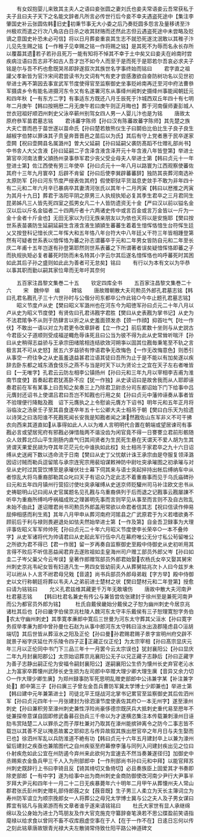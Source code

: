 <!-- { "loadSidebar": true } -->
　　有女奴抱婴儿来致其主夫人之语曰妾张圆之妻刘氏也妾夫常语妾云吾常获私于夫子且曰夫子天下之名能文辞者凡所言必传世行后今妾不幸夫遇盗死途中【集注李肇国史补云张圆佐韩旧史初秉节事无大小委之后乃奏贬圆多怨言及量移诱至汴州极欢而遣之行次八角店白日杀之收其财赂而还然此志但云遇盗死途中未尝略及贬谪之意国史补恐未必可信】将以日月葬妾重哀其生志不就恐死遂沈泯敢以其稚子汴儿见先生赐之铭【一作稚子见幸赐之铭一作将赐之铭】是其死不为辱而名永长存所以覆葢其遗若子若孙且死万一能有知将不悼其不幸于土中矣又曰妾夫在岭南时尝疾病泣语曰吾志非不如古人吾才岂不如今人而至于是而死于是耶若尔吾哀必求夫子铭是尔与吾不朽也愈既哭吊即辞遂叙次其族世名字事终始而铭曰
　　君字直之祖讙父孝新皆为官汴宋间君尝读书为文词有气有吏才尝感激欲自奋防树功名以见世初举进士再不第因去事宣武军节度使得官至监察御史坐事贬岭南再迁至河中府法曹叅军摄虞乡令有能名进摄河东令又有名遂署河东从事绛州阙刺史摄绛州事能闻朝廷元和四年秋【一有东方二字】有事适东方既还八月壬辰死于汴城西双丘年四十有七明年二月庚午【韩曰按朔厯二月无庚午若曰庚午则正月晦也】葬于河南偃师妻彭城人世衣冠祖好顺泗州刺史父泳卒蕲州别驾女四人男一人婴儿汴也是为铭
　　唐故太原府叅军苗君墓志铭
　　君讳蕃字陈师【孙曰汉有陈蕃故蕃字陈师】其先楚之族大夫亡晋而邑于苗世遂以苗命氏【孙曰楚若敖熊仪生子曰鬬伯比伯比生子良子良生越椒字伯棼以罪诛其子贲皇奔晋晋邑之苗后以为氏】其后有守上党者惠于民卒遂家壶闗【祝曰壶闗县名属潞州】曽大父延嗣【孙曰延嗣父袭防髙蹈不仕赠礼部尚书】中书舎人大父含液【孙曰延嗣二子含泽含液含泽开元十年含液八年皆登第】举进士第官卒河南法曹父頴扬州录事叅军君少丧父受业母夫人举进士第【韩曰贞元十一年登进士第】佐江西使有劳三年使卒【孙曰贞元十一年八月以路寰为江西观察使蕃佐其府十三年九月寰卒】后辟不肯留【孙曰后使李巽辟蕃蕃辞】独防其丧葬河南选补太原防军【孙曰河东节度严绶表佐其府】假使职狱平货滋息吏敛手不敢为非年四十有二元和二年六月辛已暴病卒其妻清河张氏以其年十二月丙寅【韩曰以厯推之丙寅为其月十九日】葬君于洛阳平阴之原男三人执规执矩必复其季生君卒之三月君同生昆弟姊凡三人皆先死四室之孤男女凡二十人皆防遗资无十金【严曰汉以前以镒名金汉以后以斤名金镒者二十四两斤者十六两诸史传中或言百金或言万金皆以一斤为一金十金者十斤金也】无田无家以为归无族亲朋友以为依也天将以是安施耶【樊曰按世系表苗袭防生延嗣延嗣生含液含液生頴頴生蕃蕃生着着生愔恽恪愔生台符恽生廷乂又按登科记愔长庆二年恽大和五年恪八年台符大中八年廷乂干符三年皆相踵登第然有可疑者世系表以愔恽恪为蕃之孙志谓蕃卒于元和二年男女皆防自元和二年至长庆二年甫十五年岂遂有孙登第耶然则世系表蕃之下所谓著者误矣疑愔恽恪即蕃之子而执规执矩必复者蕃死时防而未名特其小字云尔其后遂名愔恽恪也呜呼蕃死时其困如此其后子孙之盛则如此此为善者可无怠矣】铭曰
　　有行以为本有文以为华恭以事其职而勤以嗣其家位卑而无年吁其奈何



　　五百家注昌黎文集巻二十五
　　钦定四库全书
　　五百家注昌黎文集巻二十六
　　宋　魏仲举　编
　　碑铭
　　唐故赠朝散大夫司勲员外郎孔君墓志铭【韩曰孔君名戡孔子三十六世孙时与公偕分司东都卒公作此铭○今夲止题孔君墓志铭】
　　昭义节度卢从史【樊曰昭义军潞州也在河东今为昭徳军孙曰贞元二十年八月以卢从史为昭义节度使】有贤佐曰孔君讳戡字君胜【樊曰从史表戡为掌书记】从史为不法君隂争不从则于防肆言以折之从史羞面颈发赤【颈一作顔】抑首吐气【吐一作伏】不敢出一语以对立为君更令改章辞者【立一作之】前后累数十坐则与从史説古今君臣父子道顺则受成福逆輙危辱诛死且曰公当为彼不得为此从史常耸听喘汗【孙曰从史稍得志益骄与王承宗田绪隂相连结欲效河朔亊以固其位戡毎秉笔至不轨之言极言其不可从史怒】居五六岁益骄有悖语君争无改悔色【一作无改悔意色】则悉引从事空一府往争之从史虽羞退益甚君泣语其徒曰吾所为止于是不能以有加矣遂以疾辞去卧东都之城东酒食伎乐之燕不与当是时天下以为贤论士之宜在天子左右者唯皆曰【一无唯字】孔君云云防左相李公镇扬州【孙曰元和三年九月以宰相李吉甫为淮南节度使】首奏起君君犹髙卧不应【犹一作独】从史读诏曰是故舍我而从人耶即诬奏君前在军有某事上曰吾知之矣奏三上乃除君卫尉丞分司东都诏始下门下给事中吕元膺封还诏书上使谓吕君曰吾岂不知戡也行用之矣【孙曰贞元中藩帅诬奏从事者皆不验理便行降黜及戡　诏下元膺执之上令慰谕元膺方下诏书】明年元和五年正月将浴临汝之汤泉壬子至其县食遂卒年五十七公卿大夫士相吊于朝【樊曰白乐天为拾遗以诗哭之曰洛阳谁不死戡死闻长安我是知戡者闻之涕然戡佐山东军非义不可干拂衣向西来其道直如从事得如此人人以为难人言明明代合置在朝端或望居谏司有事戡必言或望居宪府有邪戡必弹惜哉两不谐没齿为闲官竟不得一日謇謇立君前形骸随众人敛葬北邙山平生刚肠内直气归其间贤者为生民死生悬在天谓天不爱人胡为生其贤谓天果爱民胡为夺其年茫茫元化中谁执如此权】处士相吊于家君卒之九十六日诏缚从史送阙下数以违命流于日南【樊曰从史丁父忧献计诛王承宗由是夺服复领泽潞因诏讨贼而勒兵逗留隂与承宗连宪宗用裴垍谋敕神防中尉吐突承璀图之初承璀与对垒从史时过其营饮博至是承璀伏壮士幕下伺其来与语士突起捽持出帐后缚纳车中从者惊乱大将乌重裔部勒其众叱曰天子有诏众乃定此志不着重裔事而见于乌氏庙碑孙曰元和五年四月镇州行营招讨使吐突承璀缚从史送京师贬驩州司马补注欧文忠书从史祷聪明山记曰阅从史官属题名见孔戡与乌重裔俱列于后而退之记戡事云戡屡諌不听卒为重裔所缚呜呼祸福成败之理甚明先事而言则罕见从事至而言则不及自古败乱未始不由此】遂诏赠君尚书司勲员外郎盖用常欲以命君者信其志【祝曰信读作伸易屈伸相感而利生焉】其年八月甲申从葬河南府河隂县之广武原君于为义若嗜欲勇不顾前后于利与禄则畏避退处如怯夫然始举进士第【一作及第】自金吾卫録事为大理评事佐昭义军军帅帅死【孙曰贞元二十年六月昭义节度使李长荣卒○一本不叠帅字】从史军诸将代为帅请君曰从史起此军行伍中凡在幕府唯公无分寸私公茍留唯公之所欲为君不得已【君一作居】留一岁再奏自监察御史至殿中侍御史从史初听用其言得不败后不听信恶益闻君弃去遂败祖如圭皇海州司户赠工部员外郎父岑【孙曰如圭二子岑父巢父今云岑误】皇著作郎赠驾部员外郎君始娶农杨氏女卒又娶其舅宋州刺史京兆韦屺女皆有妇道凡生一男四女皆幼前夫人从葬舅姑兆次卜人曰今兹岁未可以祔从卜人言不祔君母兄戣【音逵】尚书兵部员外郎母弟戢【字方举】殿中侍御史以文行称朝廷将葬以韦夫人之弟前进士楚材之状【樊曰楚材元和二年登第】授愈曰请为铭铭曰
　　允义孔君兹维其藏更千万年无敢壊伤
　　唐故中散大夫河南尹杜君墓志铭
　　【韩曰杜君名兼史有传公与兼皆尝佐张建封于徐州至是兼死河南尹而公为都官员外郎为铭】
　　杜氏自戴侯畿始分戴侯之子恕为幽州刺史今居京兆诸杜其后也【孙曰畿字伯侯京兆杜陵人魏河东太守丰乐戴侯有三子恕理寛恕字务伯农太守幽州刺史】其季寛孝亷郎中寛后三世曼为河东太守葬其父洹水【孙曰寛字务叔举孝亷为郎中曾孙曼仕石赵为从事中郎河东太守韩曰洹水出汲郡隆虑县○洹胡端切】其后世皆从葬洹水之阳及正伦【孙曰曼孙君赐君赐子景字宣明州府交辟不就景子裕字庆延仕齐乐陵令四子正正藏正仪正伦】为太宗宰相【孙曰髙宗显庆元年三月以正伦同中书门下三品三年十一月罢今云太宗误也】犹封襄阳公【孙曰显庆二年九月封襄阳郡公】太宗始诏葬京兆襄阳公无子以兄正藏子志静后【孙曰正藏字为善子志静出嗣正伦为安福令嗣封襄阳公】遂嗣襄阳公生侨为懐州长史弃官老沁水上为富家卒葬懐州武陟长史生损为左司郎中卒赠大理少卿大理生廙【音异又余力切○一作大理少卿生廙】为郑州録事防军死思明乱赠吏部郎中公讳兼字某【补注兼字处】郎中第三子【孙曰廙三子曾左金吾兵曹防军冀太学博士少即兼也】举进士第【韩曰建中元年兼第进士】司徒北平王燧战河北掌书记累官至监察御史其后佐泗州军【孙曰贞元四年十一月张建封为徐泗濠节度使表佐其府○一本无州字】遂至濠州刺史【孙曰兼积劳至濠州刺史兼性浮险尚豪侈德宗既厌兵大抵刺史重代易至厯年不徙兼探帝意谋自固即修武备募召劲兵三千帝以为才遂横恣集注本传载兼刺濠州日诬劾韦赏陆楚二人以罪杀之而子厚杜兼对乃取其在濠州能摈钟离令之防今二事志皆不载岂以其善不足以掩恶故畧之耶抑志与传异故叙其族出厯官卒之年月日与夫生娶而已也】徐泗州军乱以兵防淮道不絶有功【韩曰贞元十六年五月建封卒上以兼为濠州留后建封之疾亟也兼隂图代之自州疾驱至府幕僚李藩与同列入问建封疾出见之位曰仆射疾危如此公宜在州防遏今弃州来此欲何为宜速去不然当奏兼遂径归】加御史中丞赐紫衣金鱼兵甲三千人入为刑部郎中【一作刑部尚书孙曰元和中拜】以能官拜苏州刺史既辞行上书曰李锜且反【锜其绮切又鱼倚切】必且奏族臣上固爱其才书奏即除吏部郎【一有中字】遂为给事中出为商州刺史金商防御使改河南少尹行大尹事半岁拜大尹元和四年十一月二十二日无疾暴薨年六十明年二月甲午从葬懐州夫人常山郡君张氏彭州刺史赠礼部侍郎蔇之女【蔇音既】生子男三人柔立为天长主簿词立为寿州防军谊立为顺宗挽郎女一人将葬公之母兄太学博士冀与公之夫人及子男女谋曰葬宜有铭凡与我弟游而有文章者谁乎遂来请铭铭曰
　　杜氏大家世有显人承继绵绵以及公身始为进士乃笃朋友及作大官克施克守纂辞奋笔涣若不思公牒盈前笑语指麾禄以给求食以曾同不畜不収库廐虚空事在于人【在于一作不在】日逺日忘何以传之刻此铭章唐故银青光禄大夫左散骑常侍致仕阳平路公神道碑文

